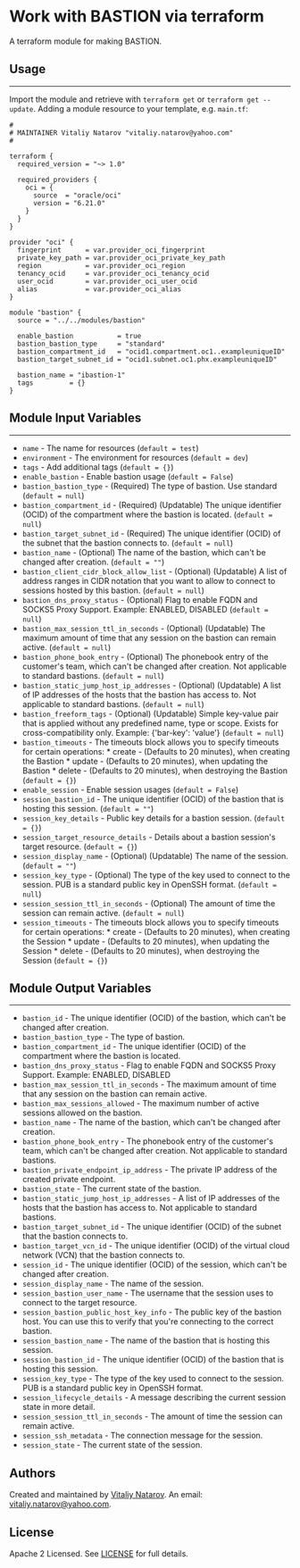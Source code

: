 # Work with BASTION via terraform

A terraform module for making BASTION.


## Usage
----------------------
Import the module and retrieve with ```terraform get``` or ```terraform get --update```. Adding a module resource to your template, e.g. `main.tf`:

```
#
# MAINTAINER Vitaliy Natarov "vitaliy.natarov@yahoo.com"
#

terraform {
  required_version = "~> 1.0"

  required_providers {
    oci = {
      source  = "oracle/oci"
      version = "6.21.0"
    }
  }
}

provider "oci" {
  fingerprint      = var.provider_oci_fingerprint
  private_key_path = var.provider_oci_private_key_path
  region           = var.provider_oci_region
  tenancy_ocid     = var.provider_oci_tenancy_ocid
  user_ocid        = var.provider_oci_user_ocid
  alias            = var.provider_oci_alias
}

module "bastion" {
  source = "../../modules/bastion"

  enable_bastion           = true
  bastion_bastion_type     = "standard"
  bastion_compartment_id   = "ocid1.compartment.oc1..exampleuniqueID"
  bastion_target_subnet_id = "ocid1.subnet.oc1.phx.exampleuniqueID"

  bastion_name = "ibastion-1"
  tags         = {}
}

```

## Module Input Variables
----------------------
- `name` - The name for resources (`default = test`)
- `environment` - The environment for resources (`default = dev`)
- `tags` - Add additional tags (`default = {}`)
- `enable_bastion` - Enable bastion usage (`default = False`)
- `bastion_bastion_type` - (Required) The type of bastion. Use standard (`default = null`)
- `bastion_compartment_id` - (Required) (Updatable) The unique identifier (OCID) of the compartment where the bastion is located. (`default = null`)
- `bastion_target_subnet_id` - (Required) The unique identifier (OCID) of the subnet that the bastion connects to. (`default = null`)
- `bastion_name` - (Optional) The name of the bastion, which can't be changed after creation. (`default = ""`)
- `bastion_client_cidr_block_allow_list` - (Optional) (Updatable) A list of address ranges in CIDR notation that you want to allow to connect to sessions hosted by this bastion. (`default = null`)
- `bastion_dns_proxy_status` - (Optional) Flag to enable FQDN and SOCKS5 Proxy Support. Example: ENABLED, DISABLED (`default = null`)
- `bastion_max_session_ttl_in_seconds` - (Optional) (Updatable) The maximum amount of time that any session on the bastion can remain active. (`default = null`)
- `bastion_phone_book_entry` - (Optional) The phonebook entry of the customer's team, which can't be changed after creation. Not applicable to standard bastions. (`default = null`)
- `bastion_static_jump_host_ip_addresses` - (Optional) (Updatable) A list of IP addresses of the hosts that the bastion has access to. Not applicable to standard bastions. (`default = null`)
- `bastion_freeform_tags` - (Optional) (Updatable) Simple key-value pair that is applied without any predefined name, type or scope. Exists for cross-compatibility only. Example: {'bar-key': 'value'} (`default = null`)
- `bastion_timeouts` - The timeouts block allows you to specify timeouts for certain operations: * create - (Defaults to 20 minutes), when creating the Bastion * update - (Defaults to 20 minutes), when updating the Bastion * delete - (Defaults to 20 minutes), when destroying the Bastion (`default = {}`)
- `enable_session` - Enable session usages (`default = False`)
- `session_bastion_id` - The unique identifier (OCID) of the bastion that is hosting this session. (`default = ""`)
- `session_key_details` - Public key details for a bastion session. (`default = {}`)
- `session_target_resource_details` - Details about a bastion session's target resource. (`default = {}`)
- `session_display_name` - (Optional) (Updatable) The name of the session. (`default = ""`)
- `session_key_type` - (Optional) The type of the key used to connect to the session. PUB is a standard public key in OpenSSH format. (`default = null`)
- `session_session_ttl_in_seconds` - (Optional) The amount of time the session can remain active. (`default = null`)
- `session_timeouts` - The timeouts block allows you to specify timeouts for certain operations: * create - (Defaults to 20 minutes), when creating the Session * update - (Defaults to 20 minutes), when updating the Session * delete - (Defaults to 20 minutes), when destroying the Session (`default = {}`)

## Module Output Variables
----------------------
- `bastion_id` - The unique identifier (OCID) of the bastion, which can't be changed after creation.
- `bastion_bastion_type` - The type of bastion.
- `bastion_compartment_id` - The unique identifier (OCID) of the compartment where the bastion is located.
- `bastion_dns_proxy_status` - Flag to enable FQDN and SOCKS5 Proxy Support. Example: ENABLED, DISABLED
- `bastion_max_session_ttl_in_seconds` - The maximum amount of time that any session on the bastion can remain active.
- `bastion_max_sessions_allowed` - The maximum number of active sessions allowed on the bastion.
- `bastion_name` - The name of the bastion, which can't be changed after creation.
- `bastion_phone_book_entry` - The phonebook entry of the customer's team, which can't be changed after creation. Not applicable to standard bastions.
- `bastion_private_endpoint_ip_address` - The private IP address of the created private endpoint.
- `bastion_state` - The current state of the bastion.
- `bastion_static_jump_host_ip_addresses` - A list of IP addresses of the hosts that the bastion has access to. Not applicable to standard bastions.
- `bastion_target_subnet_id` - The unique identifier (OCID) of the subnet that the bastion connects to.
- `bastion_target_vcn_id` - The unique identifier (OCID) of the virtual cloud network (VCN) that the bastion connects to.
- `session_id` - The unique identifier (OCID) of the session, which can't be changed after creation.
- `session_display_name` - The name of the session.
- `session_bastion_user_name` - The username that the session uses to connect to the target resource.
- `session_bastion_public_host_key_info` - The public key of the bastion host. You can use this to verify that you're connecting to the correct bastion.
- `session_bastion_name` - The name of the bastion that is hosting this session.
- `session_bastion_id` - The unique identifier (OCID) of the bastion that is hosting this session.
- `session_key_type` - The type of the key used to connect to the session. PUB is a standard public key in OpenSSH format.
- `session_lifecycle_details` - A message describing the current session state in more detail.
- `session_session_ttl_in_seconds` - The amount of time the session can remain active.
- `session_ssh_metadata` - The connection message for the session.
- `session_state` - The current state of the session.


## Authors

Created and maintained by [Vitaliy Natarov](https://github.com/SebastianUA). An email: [vitaliy.natarov@yahoo.com](vitaliy.natarov@yahoo.com).

## License

Apache 2 Licensed. See [LICENSE](https://github.com/SebastianUA/terraform/blob/master/LICENSE) for full details.
